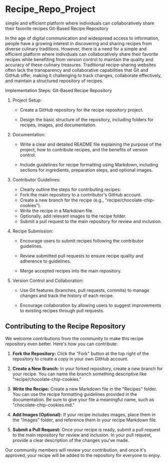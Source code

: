 # Recipe_Repo_Project
simple and efficient platform where individuals can collaboratively share their favorite recipes
Git-Based Recipe Repository

In the age of digital communication and widespread access to information, people have a growing interest in discovering and sharing recipes from diverse culinary traditions. However, there is a need for a simple and efficient platform where individuals can collaboratively share their favorite recipes while benefiting from version control to maintain the quality and accuracy of these culinary treasures. Traditional recipe-sharing websites often lack the transparency and collaborative capabilities that Git and GitHub offer, making it challenging to track changes, collaborate effectively, and maintain a structured repository of recipes.

Implementation Steps: Git-Based Recipe Repository


1. Project Setup:

   - Create a GitHub repository for the recipe repository project.

   - Design the basic structure of the repository, including folders for recipes, images, and documentation.


2. Documentation:

   - Write a clear and detailed README file explaining the purpose of the project, how to contribute recipes, and the benefits of version control.

   - Include guidelines for recipe formatting using Markdown, including sections for ingredients, preparation steps, and optional images.


3. Contributor Guidelines:

     - Clearly outline the steps for contributing recipes:
     - Fork the main repository to a contributor's GitHub account.
     - Create a new branch for the recipe (e.g., "recipe/chocolate-chip-cookies").
     - Write the recipe in a Markdown file.
     - Optionally, add relevant images to the recipe folder.
     - Submit a pull request to the main repository for review and inclusion.


4. Recipe Submission:

   - Encourage users to submit recipes following the contributor guidelines.

   - Review submitted pull requests to ensure recipe quality and adherence to guidelines.

   - Merge accepted recipes into the main repository.


5. Version Control and Collaboration:

   - Use Git features (branches, pull requests, commits) to manage changes and track the history of each recipe.

   - Encourage collaboration by allowing users to suggest improvements to existing recipes through pull requests.


## Contributing to the Recipe Repository

We welcome contributions from the community to make this recipe repository even better. Here's how you can contribute:

1. **Fork the Repository:** Click the "Fork" button at the top right of the repository to create a copy in your own GitHub account.

2. **Create a New Branch:** In your forked repository, create a new branch for your recipe. You can name the branch something descriptive like "recipe/chocolate-chip-cookies."

3. **Write the Recipe:** Create a new Markdown file in the "Recipes" folder. You can use the recipe formatting guidelines provided in the documentation. Be sure to give your file a meaningful name, such as "chocolate-chip-cookies.md."

4. **Add Images (Optional):** If your recipe includes images, place them in the "Images" folder, and reference them in your recipe Markdown file.

5. **Submit a Pull Request:** Once your recipe is ready, submit a pull request to the main repository for review and inclusion. In your pull request, provide a clear description of the changes you've made.

Our community members will review your contribution, and once it's approved, your recipe will be added to the repository for everyone to enjoy.
